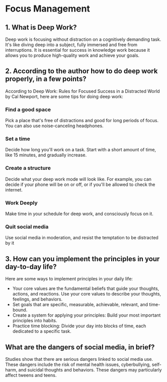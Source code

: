 # Focus Management


## 1. What is Deep Work?

Deep work is focusing without distraction on a cognitively demanding task. It's like diving deep into a subject, fully immersed and free from interruptions. It is essential for success in knowledge work because it allows you to produce high-quality work and achieve your goals.
## 2. According to the author how to do deep work properly, in a few points?
According to Deep Work: Rules for Focused Success in a Distracted World by Cal Newport, here are some tips for doing deep work:
### Find a good space 
Pick a place that's free of distractions and good for long periods of focus. You can also use noise-canceling headphones. 
### Set a time
Decide how long you'll work on a task. Start with a short amount of time, like 15 minutes, and gradually increase. 
### Create a structure
Decide what your deep work mode will look like. For example, you can decide if your phone will be on or off, or if you'll be allowed to check the internet. 
### Work Deeply
Make time in your schedule for deep work, and consciously focus on it.  
### Quit social media
Use social media in moderation, and resist the temptation to be distracted by it


## 3. How can you implement the principles in your day-to-day life?
Here are some ways to implement principles in your daily life:
* Your core values are the fundamental beliefs that guide your thoughts, actions, and reactions. Use your core values to describe your thoughts, feelings, and behaviors. 
* Set goals that are specific, measurable, achievable, relevant, and time-bound. 
* Create a system for applying your principles: Build your most important principles into habits. 
* Practice time blocking: Divide your day into blocks of time, each dedicated to a specific task.

## What are the dangers of social media, in brief?
Studies show that there are serious dangers linked to social media use. These dangers include the risk of mental health issues, cyberbullying, self-harm, and suicidal thoughts and behaviors. These dangers may particularly affect tweens and teens.
